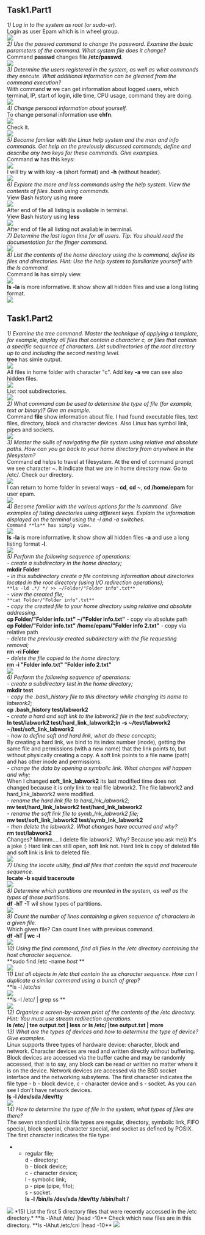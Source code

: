 ## Task1.Part1

*1) Log in to the system as root (or sudo-er).*  
Login as user Epam which is in wheel group.  
<img src="images/1.jpg">  
*2) Use the passwd command to change the password. Examine the basic parameters of the command. What system file does it change?*  
Command **passwd** changes file **/etc/passwd**.  
<img src="images/2.jpg">  
*3) Determine the users registered in the system, as well as  what commands they execute. What additional information can be gleaned from the command execution?*  
With command **w** we can get information about logged users, which terminal, IP, start of login, idle time, CPU usage, command they are doing.  
<img src="images/3.jpg">  
*4) Change personal information about yourself.*  
To change personal information use **chfn**.  
<img src="images/4.jpg">  
Check it.  
<img src="images/4.1.jpg">  
*5) Become familiar with the Linux help system and the man and info commands. Get help on the previously discussed commands, define and describe any two keys for these commands. Give examples.*  
Command **w** has this keys:  
<img src="images/5.jpg">  
I will try **w** with key **-s** (short format) and **-h** (without header).  
<img src="images/5.1.jpg">  
*6) Explore the more and less commands using the help system. View the contents of files .bash using commands.*  
View Bash history using **more**  
<img src="images/6.jpg">  
After end of file all listing is avaliable in terminal.  
View Bash history using **less**  
<img src="images/6.1.jpg">  
After end of file all listing not avaliable in terminal.  
*7) Determine the last logon time for all users.  Tip: You should read the documentation for the finger command.*  
<img src="images/7.jpg">  
*8) List the contents of the home directory using the ls command, define its files and directories. Hint: Use the help system to familiarize yourself with the ls command.*  
Command **ls** has simply view.  
<img src="images/8.jpg">  
**ls -la** is more informative. It show show all hidden files and  use a long listing format.  
<img src="images/8.1.jpg">  
## Task1.Part2
*1) Examine the  tree  command. Master the technique of applying a template, for example, display all files that contain a character  c, or files that contain a specific sequence of characters. List subdirectories of the root directory up to and including the second nesting level.*  
**tree** has simle output.  
<img src="images/9.jpg">  
All files in home folder with character "c". Add key **-a** we can see also hidden files.  
<img src="images/9.1.jpg">  
List root subdirectories.  
<img src="images/9.2.jpg">  
*2) What command can be used to determine the type of file (for example, text or binary)? Give an example.*  
Command **file** show information about file. I had found executable files, text files, directory, block and character devices. Also Linux has symbol link, pipes and sockets.  
<img src="images/10.jpg">  
*3) Master the skills of navigating the file system using relative and absolute paths. How can you go back to your home directory from anywhere in the filesystem?*  
Command **cd** helps to travel at filesystem. At the end of command prompt we see character ~. It indicate that we are in home directory now. Go to /etc/. Check our directory.  
<img src="images/11.jpg">  
I can return to home folder in several ways - **cd**, **cd ~**, **cd /home/epam** for user epam.  
<img src="images/11.1.jpg">  
*4) Become familiar with the various options for the ls command. Give examples of listing directories using different keys. Explain the information displayed on the terminal using the -l and -a switches.*  
`Command **ls** has simply view.`  
<img src="images/8.jpg">  
**ls -la** is more informative. It show show all hidden files **-a** and  use a long listing format **-l**.  
<img src="images/8.1.jpg">  
*5) Perform the following sequence of operations:*  
*- create a subdirectory in the home directory;*  
**mkdir Folder**  
*-  in this subdirectory create a file containing information about directories located in the root directory (using I/O redirection operations);*  
`**ls -ld .*/ */ >> ~/Folder/"Folder info".txt**`  
*- view the created file;*  
`**cat Folder/"Folder info".txt**`  
*-  copy the created file to your home directory using relative and absolute addressing.*  
**cp Folder/"Folder info.txt" ~/"Folder info.txt"** - copy via absolute path  
**cp Folder/"Folder info.txt" /home/epam/"Folder info 2.txt"** - copy via relative path  
*- delete the previously created subdirectory with the file requesting removal;*  
**rm -ri Folder**  
*- delete the file copied to the home directory.*  
**rm -i "Folder info.txt" "Folder info 2.txt"**  
<img src="images/12.jpg">  
*6) Perform the following sequence of operations:*   
*- create a subdirectory test in the home directory;*  
**mkdir test**  
*-  copy the  .bash_history  file to this directory while changing its name to labwork2;*  
**cp .bash_history test/labwork2**  
*- create a hard and soft link to the labwork2 file in the test subdirectory;*  
**ln test/labwork2 test/hard_link_labwork2;ln -s ~/test/labwork2 ~/test/soft_link_labwork2**  
*- how to define soft and hard link, what do these concepts;*  
By creating a hard link, we bind to its index number (inode), getting the same file and permissions (with a new name) that the link points to, but without physically creating a copy. A soft link points to a file name (path) and has other inode and permissions.  
*- change the data by opening a symbolic link. What changes will happen and why;*  
When I changed **soft_link_labwork2** its last modified time does not changed because it is only link to real file labwork2. The file labwork2 and hard_link_labwork2 were modified.  
*- rename the hard link file to hard_lnk_labwork2;*  
**mv test/hard_link_labwork2 test/hard_lnk_labwork2**  
*- rename the soft link file to symb_lnk_labwork2 file;*  
**mv test/soft_link_labwork2 test/symb_lnk_labwork2**  
*- then delete the labwork2. What changes have occurred and why?*  
**rm test/labwork2**  
Changes? Mmmm.... I delete file labwork2. Why? Because you ask me)) It's a joke :)  Hard link can still open, soft link not. Hard link is copy of deleted file and soft link is link to deleted file.  
 <img src="images/13.jpg">  
*7) Using the locate utility, find all files that contain the squid and traceroute sequence.*  
**locate -b squid traceroute**  
 <img src="images/14.jpg">  
*8) Determine which partitions are mounted in the system, as well as the types of these partitions.*  
**df -hT** -T wil show types of partitions.  
 <img src="images/15.jpg">  
*9) Count the number of lines containing a given sequence of characters in a given file.*  
Which given file? Can count lines with previous command.  
**df -hT | wc -l**  
 <img src="images/16.jpg">  
*10) Using the find command, find all files in the /etc directory containing the host character sequence.*  
**sudo find /etc -name *host* **  
<img src="images/17.jpg">  
*11) List all objects in /etc that contain the ss character sequence. How can I  duplicate a similar command using a bunch of grep?*  
**ls -l /etc/*ss*  
<img src="images/18.jpg">  
**ls -l /etc/ | grep ss **  
<img src="images/19.jpg">  
*12) Organize a screen-by-screen print of the contents of the /etc directory. Hint:  You must use stream redirection operations.*  
**ls /etc/ | tee output.txt | less**  or **ls /etc/ |tee output.txt | more**  
*13) What are the types of devices and how to determine the type of device? Give examples.*  
 Linux supports three types of hardware device: character, block and network. Character devices are read and written directly without buffering. Block devices are accessed via the buffer cache and may be randomly accessed, that is to say, any block can be read or written no matter where it is on the device. Network devices are accessed via the BSD socket interface and the networking subsytems. The first character indicates the file type - b - block device, c - character device and s - socket. As you can see I don't have network devices.  
 **ls -l /dev/sda /dev/tty**  
 <img src="images/21.jpg">  
*14) How to determine the type of file in the system, what types of files are there?*  
The seven standard Unix file types are regular, directory, symbolic link, FIFO special, block special, character special, and socket as defined by POSIX.  
The first character indicates the file type:  
- - regular file;  
d - directory;  
b - block device;  
c - character device;  
l - symbolic link;  
p - pipe (pipe, fifo);  
s - socket.  
**ls -l /bin/ls /dev/sda /dev/tty /sbin/halt /**  
<img src="images/20.jpg">  
*15) List the first 5 directory files that were recently accessed in the /etc directory.*  
**ls -lAhut /etc/ |head -10**  
Check which new files are in this directory.  
**ls -lAhut /etc/cni |head -10**  
<img src="images/22.jpg">  